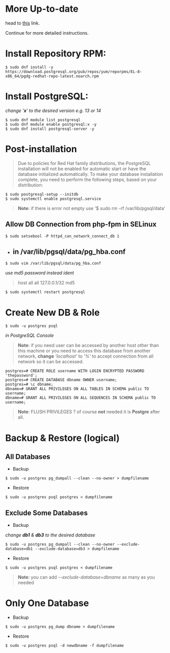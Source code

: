 # More Up-to-date
head to <a href="https://www.postgresql.org/download/linux/redhat/" target="_blank">this</a> link.

Continue for more detailed instructions.
# Install Repository RPM:
```
$ sudo dnf install -y https://download.postgresql.org/pub/repos/yum/reporpms/EL-8-x86_64/pgdg-redhat-repo-latest.noarch.rpm
```
# Install PostgreSQL:
_change '__x__' to the desired version e.g. 13 or 14_
```
$ sudo dnf module list postgresql
$ sudo dnf module enable postgresql:x -y
$ sudo dnf install postgresql-server -y
```
# Post-installation
> Due to policies for Red Hat family distributions, the PostgreSQL installation will not be enabled for automatic start or have the database initialized automatically. To make your database installation complete, you need to perform the following steps, based on your distribution: 
```
$ sudo postgresql-setup --initdb
$ sudo systemctl enable postgresql.service
```
> **Note**: if there is error not empty use '$ sudo rm -rf /var/lib/pgsql/data'
## Allow DB Connection from php-fpm in SELinux
```
$ sudo setsebool -P httpd_can_network_connect_db 1
```
- ## in /var/lib/pgsql/data/pg_hba.conf
```
$ sudo vim /var/lib/pgsql/data/pg_hba.conf
```
_use md5 password instead ident_
> host all all 127.0.0.1/32 md5
```
$ sudo systemctl restart postgresql
```
# Create New DB & Role
```
$ sudo -u postgres psql
```
_in PostgreSQL Console_
> **Note**: if you need user can be accessed by another host other than this machine or you need to access this database from another network, **change** _'localhost'_ to _'%'_ to accept connection from all network so it can be accessed.
```
postgres=# CREATE ROLE username WITH LOGIN ENCRYPTED PASSWORD 'thepassword';
postgres=# CREATE DATABASE dbname OWNER username;
postgres=# \c dbname;
dbname=# GRANT ALL PRIVILEGES ON ALL TABLES IN SCHEMA public TO username;
dbname=# GRANT ALL PRIVILEGES ON ALL SEQUENCES IN SCHEMA public TO username;
```
> **Note**: FLUSH PRIVILEGES ? of course **not** needed it is **Postgre** after all.
# Backup & Restore (logical)
## All Databases
- Backup
```
$ sudo -u postgres pg_dumpall --clean --no-owner > dumpfilename
```
- Restore
```
$ sudo -u postgres psql postgres < dumpfilename
```
## Exclude Some Databases
- Backup

_change **db1** & **db3** to the desired database_
```
$ sudo -u postgres pg_dumpall --clean --no-owner --exclude-database=db1 --exclude-database=db3 > dumpfilename
```
- Restore
```
$ sudo -u postgres psql postgres < dumpfilename
```
> **Note**: you can add _--exclude-database=dbname_ as many as you needed
# Only One Database
- Backup
```
$ sudo -u postgres pg_dump dbname > dumpfilename
```
- Restore
```
$ sudo -u postgres psql -d newdbname -f dumpfilename
```